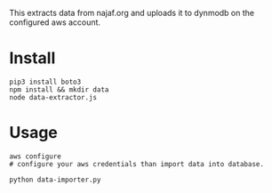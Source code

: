 This extracts data from najaf.org and uploads it to dynmodb on the configured aws account.

# Install

```
pip3 install boto3
npm install && mkdir data
node data-extractor.js
```

# Usage
```
aws configure 
# configure your aws credentials than import data into database.

python data-importer.py
```
